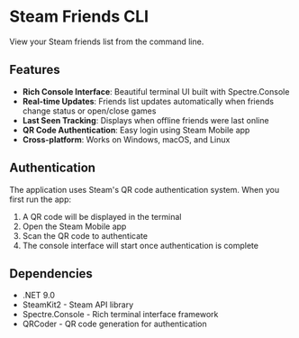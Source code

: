 # Steam Friends CLI

View your Steam friends list from the command line.

## Features

- **Rich Console Interface**: Beautiful terminal UI built with Spectre.Console
- **Real-time Updates**: Friends list updates automatically when friends change status or open/close games
- **Last Seen Tracking**: Displays when offline friends were last online
- **QR Code Authentication**: Easy login using Steam Mobile app
- **Cross-platform**: Works on Windows, macOS, and Linux

## Authentication

The application uses Steam's QR code authentication system. When you first run the app:

1. A QR code will be displayed in the terminal
2. Open the Steam Mobile app
3. Scan the QR code to authenticate
4. The console interface will start once authentication is complete

## Dependencies

- .NET 9.0
- SteamKit2 - Steam API library
- Spectre.Console - Rich terminal interface framework
- QRCoder - QR code generation for authentication
